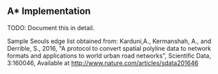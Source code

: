 ## A* Implementation

TODO: Document this in detail.

Sample Seouls edge list obtained from:
    Karduni,A., Kermanshah, A., and Derrible, S., 2016, "A protocol to convert spatial polyline data to network formats and applications to world urban road networks", Scientific Data, 3:160046, Available at http://www.nature.com/articles/sdata201646
